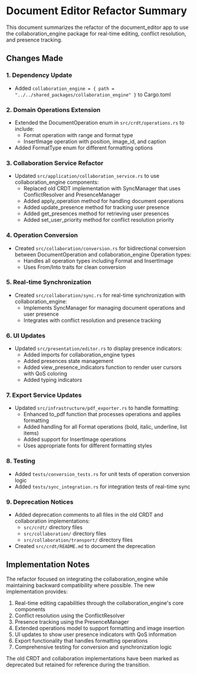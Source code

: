 # Document Editor Refactor Summary

This document summarizes the refactor of the document_editor app to use the collaboration_engine package for real-time editing, conflict resolution, and presence tracking.

## Changes Made

### 1. Dependency Update
- Added `collaboration_engine = { path = "../../shared_packages/collaboration_engine" }` to Cargo.toml

### 2. Domain Operations Extension
- Extended the DocumentOperation enum in `src/crdt/operations.rs` to include:
  - Format operation with range and format type
  - InsertImage operation with position, image_id, and caption
- Added FormatType enum for different formatting options

### 3. Collaboration Service Refactor
- Updated `src/application/collaboration_service.rs` to use collaboration_engine components:
  - Replaced old CRDT implementation with SyncManager that uses ConflictResolver and PresenceManager
  - Added apply_operation method for handling document operations
  - Added update_presence method for tracking user presence
  - Added get_presences method for retrieving user presences
  - Added set_user_priority method for conflict resolution priority

### 4. Operation Conversion
- Created `src/collaboration/conversion.rs` for bidirectional conversion between DocumentOperation and collaboration_engine Operation types:
  - Handles all operation types including Format and InsertImage
  - Uses From/Into traits for clean conversion

### 5. Real-time Synchronization
- Created `src/collaboration/sync.rs` for real-time synchronization with collaboration_engine:
  - Implements SyncManager for managing document operations and user presence
  - Integrates with conflict resolution and presence tracking

### 6. UI Updates
- Updated `src/presentation/editor.rs` to display presence indicators:
  - Added imports for collaboration_engine types
  - Added presences state management
  - Added view_presence_indicators function to render user cursors with QoS coloring
  - Added typing indicators

### 7. Export Service Updates
- Updated `src/infrastructure/pdf_exporter.rs` to handle formatting:
  - Enhanced to_pdf function that processes operations and applies formatting
  - Added handling for all Format operations (bold, italic, underline, list items)
  - Added support for InsertImage operations
  - Uses appropriate fonts for different formatting styles

### 8. Testing
- Added `tests/conversion_tests.rs` for unit tests of operation conversion logic
- Added `tests/sync_integration.rs` for integration tests of real-time sync

### 9. Deprecation Notices
- Added deprecation comments to all files in the old CRDT and collaboration implementations:
  - `src/crdt/` directory files
  - `src/collaboration/` directory files
  - `src/collaboration/transport/` directory files
- Created `src/crdt/README.md` to document the deprecation

## Implementation Notes

The refactor focused on integrating the collaboration_engine while maintaining backward compatibility where possible. The new implementation provides:

1. Real-time editing capabilities through the collaboration_engine's core components
2. Conflict resolution using the ConflictResolver
3. Presence tracking using the PresenceManager
4. Extended operations model to support formatting and image insertion
5. UI updates to show user presence indicators with QoS information
6. Export functionality that handles formatting operations
7. Comprehensive testing for conversion and synchronization logic

The old CRDT and collaboration implementations have been marked as deprecated but retained for reference during the transition.